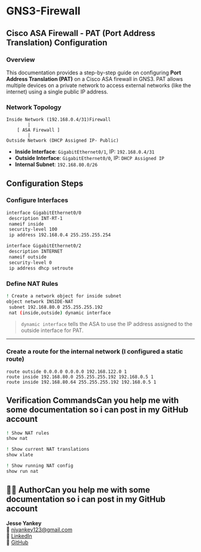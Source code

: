 # GNS3-Firewall
## Cisco ASA Firewall - PAT (Port Address Translation) Configuration

### Overview

This documentation provides a step-by-step guide on configuring **Port Address Translation (PAT)** on a Cisco ASA firewall in GNS3. PAT allows multiple devices on a private network to access external networks (like the internet) using a single public IP address.

### Network Topology

```
Inside Network (192.168.0.4/31)Firewall
        |
    [ ASA Firewall ]
        |
Outside Network (DHCP Assigned IP- Public)
```

- **Inside Interface**: `GigabitEthernet0/1`, IP: `192.168.0.4/31`
- **Outside Interface**: `GigabitEthernet0/0`, IP: `DHCP Assigned IP`
- **Internal Subnet**: `192.168.80.0/26`

## Configuration Steps

### Configure Interfaces

```bash
interface GigabitEthernet0/0
 description INT-RT-1
 nameif inside
 security-level 100
 ip address 192.168.0.4 255.255.255.254 

interface GigabitEthernet0/2
 description INTERNET
 nameif outside
 security-level 0
 ip address dhcp setroute
```

### Define NAT Rules

```bash
! Create a network object for inside subnet
object network INSIDE-NAT
 subnet 192.168.80.0 255.255.255.192
 nat (inside,outside) dynamic interface
```

> `dynamic interface` tells the ASA to use the IP address assigned to the outside interface for PAT.

---

### Create a route for the internal  network (I configured a static route)

```
route outside 0.0.0.0 0.0.0.0 192.168.122.0 1
route inside 192.168.80.0 255.255.255.192 192.168.0.5 1
route inside 192.168.80.64 255.255.255.192 192.168.0.5 1
```

## Verification CommandsCan you help me with some documentation so i can post in my GitHub account

```bash
! Show NAT rules
show nat

! Show current NAT translations
show xlate

! Show running NAT config
show run nat
```

## 👨‍💻 AuthorCan you help me with some documentation so i can post in my GitHub account

**Jesse Yankey**  
📧 njyankey123@gmail.com  
🔗 [LinkedIn](https://www.linkedin.com/in/jesse-yankey)  
🐙 [GitHub](https://www.github.com/Jesse-Yankey)
